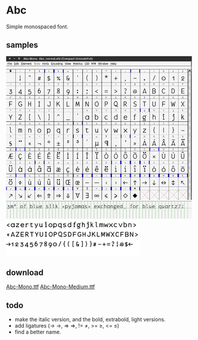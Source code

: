 # Abc

Simple monospaced font.

## samples
![Compact view](images/all_glyphs.png)
![In the metrics window](images/metrics.png)
![Medium](images/Abc-Mono-Medium.png)

## download
[Abc-Mono.ttf](https://github.com/EliseDuverdier/font_abc/raw/master/Abc-Mono.ttf)
[Abc-Mono-Medium.ttf](https://github.com/EliseDuverdier/font_abc/raw/master/Abc-Mono-Md.ttf)

## todo
 * make the italic version, and the bold, extrabold, light versions.
 * add ligatures (-> →, => ⇒, != ≠, >= ≥, <= ≤)
 * find a better name.
